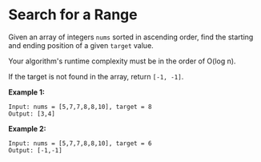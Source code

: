 # Search for a Range

Given an array of integers `nums` sorted in ascending order, find the starting and ending position of a given `target` value.

Your algorithm's runtime complexity must be in the order of O(log n).

If the target is not found in the array, return `[-1, -1]`.

__Example 1:__

```
Input: nums = [5,7,7,8,8,10], target = 8
Output: [3,4]
```

__Example 2:__

```
Input: nums = [5,7,7,8,8,10], target = 6
Output: [-1,-1]
```